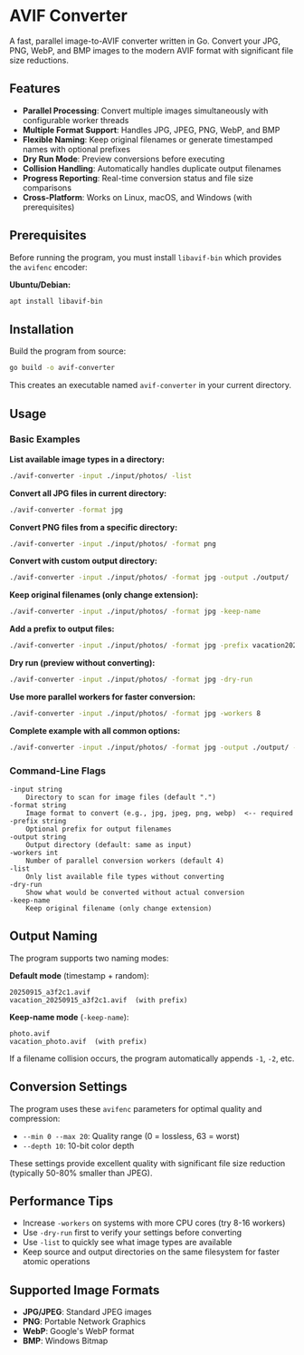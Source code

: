 # AVIF Converter

A fast, parallel image-to-AVIF converter written in Go. Convert your JPG, PNG, WebP, and BMP images to the modern AVIF format with significant file size reductions.

## Features

- **Parallel Processing**: Convert multiple images simultaneously with configurable worker threads
- **Multiple Format Support**: Handles JPG, JPEG, PNG, WebP, and BMP
- **Flexible Naming**: Keep original filenames or generate timestamped names with optional prefixes
- **Dry Run Mode**: Preview conversions before executing
- **Collision Handling**: Automatically handles duplicate output filenames
- **Progress Reporting**: Real-time conversion status and file size comparisons
- **Cross-Platform**: Works on Linux, macOS, and Windows (with prerequisites)

## Prerequisites

Before running the program, you must install `libavif-bin` which provides the `avifenc` encoder:

**Ubuntu/Debian:**
```bash
apt install libavif-bin
```

## Installation

Build the program from source:

```bash
go build -o avif-converter
```

This creates an executable named `avif-converter` in your current directory.

## Usage

### Basic Examples

**List available image types in a directory:**
```bash
./avif-converter -input ./input/photos/ -list
```

**Convert all JPG files in current directory:**
```bash
./avif-converter -format jpg
```

**Convert PNG files from a specific directory:**
```bash
./avif-converter -input ./input/photos/ -format png
```

**Convert with custom output directory:**
```bash
./avif-converter -input ./input/photos/ -format jpg -output ./output/
```

**Keep original filenames (only change extension):**
```bash
./avif-converter -input ./input/photos/ -format jpg -keep-name
```

**Add a prefix to output files:**
```bash
./avif-converter -input ./input/photos/ -format jpg -prefix vacation2024
```

**Dry run (preview without converting):**
```bash
./avif-converter -input ./input/photos/ -format jpg -dry-run
```

**Use more parallel workers for faster conversion:**
```bash
./avif-converter -input ./input/photos/ -format jpg -workers 8
```

**Complete example with all common options:**
```bash
./avif-converter -input ./input/photos/ -format jpg -output ./output/ -workers 8 -prefix vacation2024
```

### Command-Line Flags

```
-input string
    Directory to scan for image files (default ".")
-format string
    Image format to convert (e.g., jpg, jpeg, png, webp)  <-- required
-prefix string
    Optional prefix for output filenames
-output string
    Output directory (default: same as input)
-workers int
    Number of parallel conversion workers (default 4)
-list
    Only list available file types without converting
-dry-run
    Show what would be converted without actual conversion
-keep-name
    Keep original filename (only change extension)
```

## Output Naming

The program supports two naming modes:

**Default mode** (timestamp + random):
```
20250915_a3f2c1.avif
vacation_20250915_a3f2c1.avif  (with prefix)
```

**Keep-name mode** (`-keep-name`):
```
photo.avif
vacation_photo.avif  (with prefix)
```

If a filename collision occurs, the program automatically appends `-1`, `-2`, etc.

## Conversion Settings

The program uses these `avifenc` parameters for optimal quality and compression:
- `--min 0 --max 20`: Quality range (0 = lossless, 63 = worst)
- `--depth 10`: 10-bit color depth

These settings provide excellent quality with significant file size reduction (typically 50-80% smaller than JPEG).

## Performance Tips

- Increase `-workers` on systems with more CPU cores (try 8-16 workers)
- Use `-dry-run` first to verify your settings before converting
- Use `-list` to quickly see what image types are available
- Keep source and output directories on the same filesystem for faster atomic operations

## Supported Image Formats

- **JPG/JPEG**: Standard JPEG images
- **PNG**: Portable Network Graphics
- **WebP**: Google's WebP format
- **BMP**: Windows Bitmap